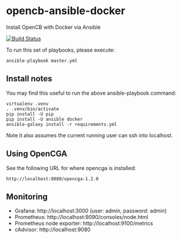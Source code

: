 # opencb-ansible-docker
Install OpenCB with Docker via Ansible

[![Build Status](https://www.travis-ci.org/JohnGarbutt/opencb-ansible-docker.svg?branch=master)](https://www.travis-ci.org/JohnGarbutt/opencb-ansible-docker)

To run this set of playbooks, please execute:

    ansible-playbook master.yml

## Install notes

You may find this useful to run the above ansible-playbook command:

    virtualenv .venv
    . .venv/bin/activate
    pip install -U pip
    pip install -U ansible docker
    ansible-galaxy install -r requirements.yml

Note it also assumes the current running user can ssh into localhost.

## Using OpenCGA

See the following URL for where opencga is installed:

    http://localhost:8080/opencga-1.2.0

## Monitoring

* Grafana: http://localhost:3000 (user: admin, password: admin)
* Prometheus: http://localhost:9090/consoles/node.html
* Prometheus node exporter: http://localhost:9100/metrics
* cAdvisor: http://localhost:9080
